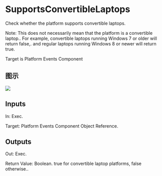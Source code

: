 # SupportsConvertibleLaptops

Check whether the platform supports convertible laptops.

Note: This does not necessarily mean that the platform is a convertible laptop.. For example, convertible laptops running Windows 7 or older will return false,. and regular laptops running Windows 8 or newer will return true.

Target is Platform Events Component

## 图示

![]($-20221218-18222744.png)

## Inputs

In: Exec.

Target: Platform Events Component Object Reference.  

## Outputs

Out: Exec.

Return Value: Boolean. true for convertible laptop platforms, false otherwise..

